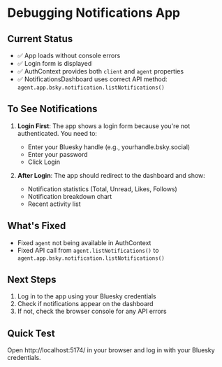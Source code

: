 # Debugging Notifications App

## Current Status
- ✅ App loads without console errors
- ✅ Login form is displayed
- ✅ AuthContext provides both `client` and `agent` properties
- ✅ NotificationsDashboard uses correct API method: `agent.app.bsky.notification.listNotifications()`

## To See Notifications

1. **Login First**: The app shows a login form because you're not authenticated. You need to:
   - Enter your Bluesky handle (e.g., yourhandle.bsky.social)
   - Enter your password
   - Click Login

2. **After Login**: The app should redirect to the dashboard and show:
   - Notification statistics (Total, Unread, Likes, Follows)
   - Notification breakdown chart
   - Recent activity list

## What's Fixed
- Fixed `agent` not being available in AuthContext
- Fixed API call from `agent.listNotifications()` to `agent.app.bsky.notification.listNotifications()`

## Next Steps
1. Log in to the app using your Bluesky credentials
2. Check if notifications appear on the dashboard
3. If not, check the browser console for any API errors

## Quick Test
Open http://localhost:5174/ in your browser and log in with your Bluesky credentials.